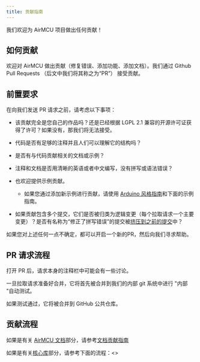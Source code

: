 ```yaml
---
title: 贡献指南
---
```


我们欢迎为 AirMCU 项目做出任何贡献！

## 如何贡献

欢迎对 AirMCU 做出贡献（修复错误、添加功能、添加文档）。我们通过 Github Pull Requests （后文中我们将其称之为“PR”） 接受贡献。

## 前置要求

在向我们发送 PR 请求之前，请考虑以下事项：

- 该贡献完全是您自己的作品吗？还是已经根据 LGPL 2.1 兼容的开源许可证获得了许可？如果没有，那我们将无法接受。

- 代码是否有足够的注释并且人们可以理解它的结构吗？

- 是否有与代码贡献相关的文档或示例？

- 注释和文档是否用清晰的英语或者中文编写，没有拼写或语法错误？

- 也欢迎提供示例贡献。

  - 如果您通过添加新示例进行贡献，请使用 [Arduino 风格指南](https://www.arduino.cc/en/Reference/StyleGuide)和下面的示例指南。

- 如果贡献包含多个提交，它们是否被归类为逻辑变更（每个拉取请求一个主要变更）？是否有名称为“修正了拼写错误”的提交被[挤压到之前的提交](https://eli.thegreenplace.net/2014/02/19/squashing-github-pull-requests-into-a-single-commit/)中？

如果您对上述任何一点不确定，都可以开启一个新的PR，然后向我们寻求帮助。

## PR 请求流程

打开 PR 后，请求本身的注释栏中可能会有一些讨论。

一旦拉取请求准备好合并，它将首先被合并到我们的内部 git 系统中进行 "内部 "自动测试。

如果测试通过，它将被合并到 GitHub 公共仓库。

## 贡献流程

如果是有关 [AirMCU 文档](https://arduino.luatos.com/)部分，请参考[文档贡献指南](./document)

如果是有关[核心库](https://github.com/Air-duino/Arduino-AirMCU)部分，请参考下面的流程：<>